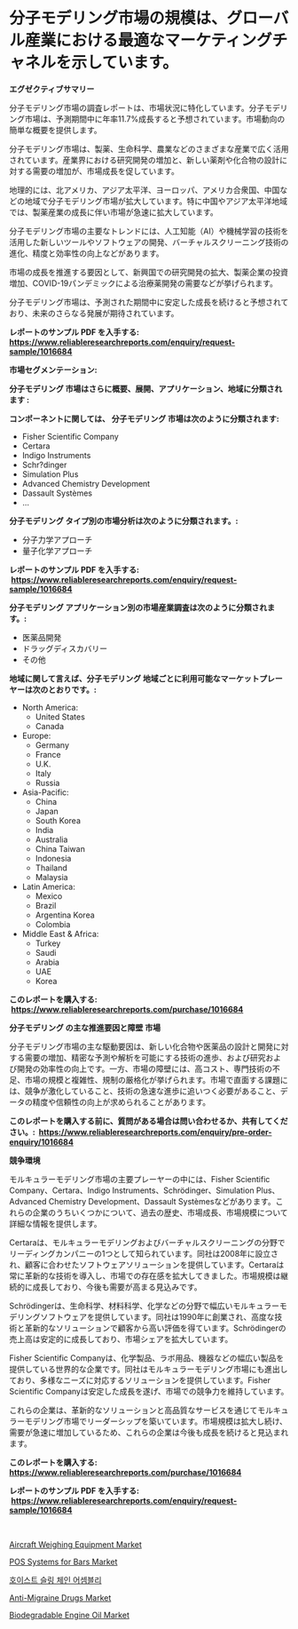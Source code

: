 <p><h1>分子モデリング市場の規模は、グローバル産業における最適なマーケティングチャネルを示しています。</h1></p><p><strong>エグゼクティブサマリー</strong></p>
<p><p>分子モデリング市場の調査レポートは、市場状況に特化しています。分子モデリング市場は、予測期間中に年率11.7%成長すると予想されています。市場動向の簡単な概要を提供します。</p><p>分子モデリング市場は、製薬、生命科学、農業などのさまざまな産業で広く活用されています。産業界における研究開発の増加と、新しい薬剤や化合物の設計に対する需要の増加が、市場成長を促しています。</p><p>地理的には、北アメリカ、アジア太平洋、ヨーロッパ、アメリカ合衆国、中国などの地域で分子モデリング市場が拡大しています。特に中国やアジア太平洋地域では、製薬産業の成長に伴い市場が急速に拡大しています。</p><p>分子モデリング市場の主要なトレンドには、人工知能（AI）や機械学習の技術を活用した新しいツールやソフトウェアの開発、バーチャルスクリーニング技術の進化、精度と効率性の向上などがあります。</p><p>市場の成長を推進する要因として、新興国での研究開発の拡大、製薬企業の投資増加、COVID-19パンデミックによる治療薬開発の需要などが挙げられます。</p><p>分子モデリング市場は、予測された期間中に安定した成長を続けると予想されており、未来のさらなる発展が期待されています。</p></p>
<p><strong>レポートのサンプル PDF を入手する: <a href="https://www.reliableresearchreports.com/enquiry/request-sample/1016684">https://www.reliableresearchreports.com/enquiry/request-sample/1016684</a></strong></p>
<p><strong>市場セグメンテーション:</strong></p>
<p><strong> 分子モデリング 市場はさらに概要、展開、アプリケーション、地域に分類されます :</strong></p>
<p><strong>コンポーネントに関しては、 分子モデリング 市場は次のように分類されます: &nbsp;</strong></p>
<p><ul><li>Fisher Scientific Company</li><li>Certara</li><li>Indigo Instruments</li><li>Schr?dinger</li><li>Simulation Plus</li><li>Advanced Chemistry Development</li><li>Dassault Systèmes</li><li>...</li></ul></p>
<p><strong> 分子モデリング タイプ別の市場分析は次のように分類されます。:</strong></p>
<p><ul><li>分子力学アプローチ</li><li>量子化学アプローチ</li></ul></p>
<p><strong>レポートのサンプル PDF を入手する: &nbsp;<a href="https://www.reliableresearchreports.com/enquiry/request-sample/1016684">https://www.reliableresearchreports.com/enquiry/request-sample/1016684</a></strong></p>
<p><strong> 分子モデリング アプリケーション別の市場産業調査は次のように分類されます。:</strong></p>
<p><ul><li>医薬品開発</li><li>ドラッグディスカバリー</li><li>その他</li></ul></p>
<p><strong>地域に関して言えば、分子モデリング 地域ごとに利用可能なマーケットプレーヤーは次のとおりです。:</strong></p>
<p><ul>
    <li>
        North America:
        <ul>
            <li>United States</li>
            <li>Canada</li>
        </ul>
    </li>
    <li>
        Europe:
        <ul>
            <li>Germany</li>
            <li>France</li>
            <li>U.K.</li>
            <li>Italy</li>
            <li>Russia</li>
        </ul>
    </li>
    <li>
        Asia-Pacific:
        <ul>
            <li>China</li>
            <li>Japan</li>
            <li>South Korea</li>
            <li>India</li>
            <li>Australia</li>
            <li>China Taiwan</li>
            <li>Indonesia</li>
            <li>Thailand</li>
            <li>Malaysia</li>
        </ul>
    </li>
    <li>
        Latin America:
        <ul>
            <li>Mexico</li>
            <li>Brazil</li>
            <li>Argentina Korea</li>
            <li>Colombia</li>
        </ul>
    </li>
    <li>
        Middle East & Africa:
        <ul>
            <li>Turkey</li>
            <li>Saudi</li>
            <li>Arabia</li>
            <li>UAE</li>
            <li>Korea</li>
        </ul>
    </li>
    </ul></p>
<p><strong>このレポートを購入する: &nbsp;<a href="https://www.reliableresearchreports.com/purchase/1016684">https://www.reliableresearchreports.com/purchase/1016684</a></strong></p>
<p><strong>分子モデリング の主な推進要因と障壁 市場</strong></p>
<p><p>分子モデリング市場の主な駆動要因は、新しい化合物や医薬品の設計と開発に対する需要の増加、精密な予測や解析を可能にする技術の進歩、および研究および開発の効率性の向上です。一方、市場の障壁には、高コスト、専門技術の不足、市場の規模と複雑性、規制の厳格化が挙げられます。市場で直面する課題には、競争が激化していること、技術の急速な進歩に追いつく必要があること、データの精度や信頼性の向上が求められることがあります。</p></p>
<p><strong>このレポートを購入する前に、質問がある場合は問い合わせるか、共有してください。:&nbsp; <a href="https://www.reliableresearchreports.com/enquiry/pre-order-enquiry/1016684">https://www.reliableresearchreports.com/enquiry/pre-order-enquiry/1016684</a></strong></p>
<p><strong>競争環境</strong></p>
<p><p>モルキュラーモデリング市場の主要プレーヤーの中には、Fisher Scientific Company、Certara、Indigo Instruments、Schrödinger、Simulation Plus、Advanced Chemistry Development、Dassault Systèmesなどがあります。これらの企業のうちいくつかについて、過去の歴史、市場成長、市場規模について詳細な情報を提供します。</p><p>Certaraは、モルキュラーモデリングおよびバーチャルスクリーニングの分野でリーディングカンパニーの1つとして知られています。同社は2008年に設立され、顧客に合わせたソフトウェアソリューションを提供しています。Certaraは常に革新的な技術を導入し、市場での存在感を拡大してきました。市場規模は継続的に成長しており、今後も需要が高まる見込みです。</p><p>Schrödingerは、生命科学、材料科学、化学などの分野で幅広いモルキュラーモデリングソフトウェアを提供しています。同社は1990年に創業され、高度な技術と革新的なソリューションで顧客から高い評価を得ています。Schrödingerの売上高は安定的に成長しており、市場シェアを拡大しています。</p><p>Fisher Scientific Companyは、化学製品、ラボ用品、機器などの幅広い製品を提供している世界的な企業です。同社はモルキュラーモデリング市場にも進出しており、多様なニーズに対応するソリューションを提供しています。Fisher Scientific Companyは安定した成長を遂げ、市場での競争力を維持しています。</p><p>これらの企業は、革新的なソリューションと高品質なサービスを通じてモルキュラーモデリング市場でリーダーシップを築いています。市場規模は拡大し続け、需要が急速に増加しているため、これらの企業は今後も成長を続けると見込まれます。</p></p>
<p><strong>このレポートを購入する: &nbsp; <a href="https://www.reliableresearchreports.com/purchase/1016684">https://www.reliableresearchreports.com/purchase/1016684</a></strong></p>
<p><strong>レポートのサンプル PDF を入手する: &nbsp;<a href="https://www.reliableresearchreports.com/enquiry/request-sample/1016684">https://www.reliableresearchreports.com/enquiry/request-sample/1016684</a></strong><strong></strong></p>
<p>&nbsp;</p>
<p><p><a href="https://github.com/RichRobinson5/Market-Research-Report-List-4/blob/main/aircraft-weighing-equipment-market.md">Aircraft Weighing Equipment Market</a></p><p><a href="https://view.publitas.com/reportprime-1/pos-systems-for-bars-market-research-report-unlocks-analysis-on-the-market-financial-status-market-size-and-market-revenue-upto-2030/">POS Systems for Bars Market</a></p><p><a href="https://github.com/sougarounis/Market-Research-Report-List-2/blob/main/6939188187410.md">호이스트 슬링 체인 어셈블리</a></p><p><a href="https://cautious-neon-760.notion.site/Anti-Migraine-Drugs-Market-Research-Report-Forecasted-for-Period-from-2024-2031-by-Market-Type-M-364f5c47502c442a9f836db9202495a5">Anti-Migraine Drugs Market</a></p><p><a href="https://issuu.com/reportprime-2/docs/biodegradable-engine-oil-market-size-2030.pptx">Biodegradable Engine Oil Market</a></p></p>
